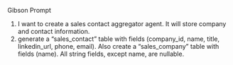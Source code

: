 Gibson Prompt

1. I want to create a sales contact aggregator agent. It will store company and contact information.
2. generate a “sales_contact” table with fields (company_id, name, title, linkedin_url, phone, email). Also create a “sales_company” table with fields (name). All string fields, except name, are nullable.
